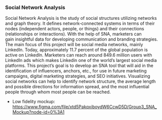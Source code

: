 ### Social Network Analysis


Social Network Analysis is the study of social structures utilizing networks and graph theory. It defines network-connected systems in terms of their nodes (independent actors, people, or things) and their connections (relationships or interactions). With the help of SNA, marketers can gain insightful data for developing communication and branding strategies.
The main focus of this project will be social media networks, mainly LinkedIn. Today, approximately 11.7 percent of the global population is active on LinkedIn. Marketers can reach around 849.6 million users with LinkedIn ads which makes Linkedin one of the world’s largest social media platforms. This project’s goal is to develop an SNA tool that will aid in the identification of influencers, anchors, etc., for use in future marketing campaigns, digital marketing strategies, and SEO initiatives. Visualizing social networks can help to identify network structure, the average length and possible directions for information spread, and the most influential people through whom most people can be reached.

- Low fidelity mockup: https://www.figma.com/file/xtd5PakqxiboydW6CcwD5D/Group3_SNA_Mockup?node-id=0%3A1
